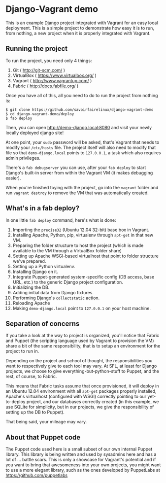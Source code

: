 Django-Vagrant demo
===

This is an example Django project integrated with Vagrant for an easy local deployment. This
is a simple project to demonstrate how easy it is to run, from nothing, a new project when it
is properly integrated with Vagrant.

Running the project
---

To run the project, you need only 4 things:

1. Git ( http://git-scm.com/ )
2. VirtualBox ( https://www.virtualbox.org/ )
3. Vagrant ( http://www.vagrantup.com/ )
4. Fabric ( http://docs.fabfile.org/ )

Once you have all of this, all you need to do to run the project from nothing is:

    $ git clone https://github.com/savoirfairelinux/django-vagrant-demo
    $ cd django-vagrant-demo/deploy
    $ fab deploy

Then, you can open http://demo-django.local:8080 and visit your newly locally deployed django site!

At one point, your `sudo` password will be asked, that's Vagrant that needs to modify your
`/etc/hosts` file. The project itself will also need to modify that file so that `demo-django.local`
points to `127.0.0.1`, a task which also requires admin privileges.

There's a `fab debugserver` you can use, after your `fab deploy` to start Django's built-in
server from within the Vagrant VM (it makes debugging easier).

When you're finished toying with the project, go into the `vagrant` folder and run `vagrant destroy`
to remove the VM that was automatically created.

What's in a fab deploy?
---

In one little `fab deploy` command, here's what is done:

1. Importing the `precise32` (Ubuntu 12.04 32-bit) base box in Vagrant.
2. Installing Apache, Python, pip, virtualenv through `apt-get` in that new VM.
3. Preparing the folder structure to host the project (which is made available to the VM through a VirtualBox folder share)
4. Setting up Apache WSGI-based virtualhost that point to folder structure we've prepared.
5. Setting up a Python virtualenv.
6. Installing Django on it.
7. Integrate Puppet-generated system-specific config (DB access, base URL, etc.) to the generic Django project configuration.
8. Initializing the DB.
9. Adding initial data from Django fixtures.
10. Performing Django's `collectstatic` action.
11. Reloading Apache
12. Making `demo-django.local` point to `127.0.0.1` on your host machine.

Separation of concerns
---

If you take a look at the way to project is organized, you'll notice that Fabric and Puppet (the
scripting language used by Vagrant to provision the VM) share a bit of the same responsibility, that
is to setup an environment for the project to run in.

Depending on the project and school of thought, the responsibilities you want to respectively give
to each tool may vary. At SFL, at least for Django projects, we choose to give
everything-but-python-stuff to Puppet, and the rest, of course, to Fabric.

This means that Fabric tasks assume that once provisioned, it will deploy in an Ubuntu 12.04
environment with all `apt-get` packages properly installed, Apache's virtualhost (configured with
WSGI) correctly pointing to our yet-to-deploy project, and our databases correctly created (in this
example, we use SQLite for simplicity, but in our projects, we give the responsibility of setting
up the DB to Puppet).

That being said, your mileage may vary.

About that Puppet code
---

The Puppet code used here is a small subset of our own internal Puppet library. This library is
being written and used by sysadmins here and has a lot of ... battle scars. This is only a showcase
for Vagrant's potential and if you want to bring that awesomeness into your own projects, you might
want to use a more elegant library, such as the ones developed by PuppetLabs at
https://github.com/puppetlabs
